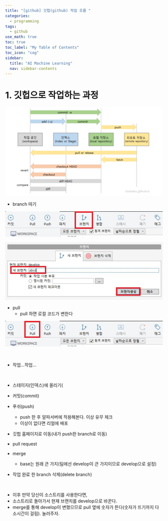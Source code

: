 ```yaml
---
title: "[github] 깃헙(github) 작업 흐름 " 
categories:
  - programming
tags:
  - github
use_math: true
toc: true
toc_label: "My Table of Contents"
toc_icon: "cog"
sidebar:
  title: "AI Machine Learning"
  nav: sidebar-contents
---
```


# 1. 깃헙으로 작업하는 과정

![image1](/assets/images/git/git_process.jpg)


* branch 따기

![image2](/assets/images/git/branch001.jpg)

![image3](/assets/images/git/branch002.JPG)

* pull 
    * pull 하면 로컬 코드가 변한다

![image4](/assets/images/git/pull001.jpg)    
    
<br />

* 작업...작업... 
<br />

* 스테이지(인덱스)에 올리기(
* 커밋(commit)
* 푸쉬(push)
    * push 한 후 알파서버에 적용해본다. 이상 유무 체크
    * 이상이 없다면 리얼에 배포

* 깃헙 홈페이지로 이동(내가 push한 branch로 이동) 
* pull request
* merge
    * base는 원래 큰 가지(팀에선 develop이 큰 가지이므로 develop으로 설정)
* 작업 완료 한 branch 삭제(delete branch) 
<br />

* 이후 만약 당신이 소스트리를 사용한다면,
* 소스트리로 돌아가서 현재 브랜치를 develop으로 바꾼다.
* merge를 통해 develop이 변했으므로 pull 옆에 숫자가 뜬다(숫자가 뜨기까지 다소시간이 걸림). 눌러주자.

